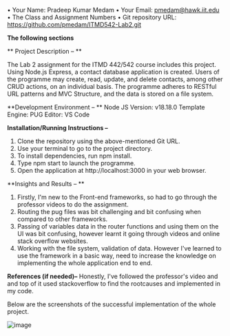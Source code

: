 • Your Name: Pradeep Kumar Medam
• Your Email: pmedam@hawk.iit.edu
• The Class and Assignment Numbers
• Git repository URL: https://github.com/pmedam/ITMD542-Lab2.git

**The following sections**

** Project Description – **

The Lab 2 assignment for the ITMD 442/542 course includes this project. 
Using Node.js Express, a contact database application is created. 
Users of the programme may create, read, update, and delete contacts, among other CRUD actions, on an individual basis. 
The programme adheres to RESTful URL patterns and MVC Structure, and the data is stored on a file system.



**Development Environment – **
Node JS Version: v18.18.0
Template Engine: PUG
Editor: VS Code


**Installation/Running Instructions –** 
1. Clone the repository using the above-mentioned Git URL.
2. Use your terminal to go to the project directory.
3. To install dependencies, run npm install.
4. Type npm start to launch the programme.
5. Open the application at http://localhost:3000 in your web browser.


**Insights and Results – **
1) Firstly, I'm new to the Front-end frameworks, so had to go through the professor videos to do the assignment.
2) Routing the pug files was bit challenging and bit confusing when compared to other frameworks.
3) Passing of variables data in the router functions and using them on the UI was bit confusing, however learnt it going through videos and online stack overflow websites.
4) Working with the file system, validation of data. However I've learned to use the framework in a basic way, need to increase the knowledge on implementing the whole application end to end.

**References (if needed)–** 
Honestly, I've followed the professor's video and and top of it used stackoverflow to find the rootcauses and implemented in my code.


Below are the screenshots of the successful implementation of the whole project.

![image](https://github.com/pmedam/ITMD542-Lab2/assets/142865611/11acc255-8b6c-498c-a318-8b0d903c99b5)
